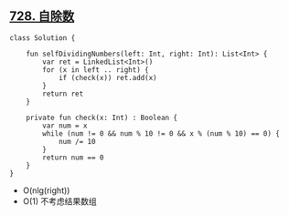 ## [728. 自除数](https://leetcode.cn/problems/self-dividing-numbers/description/)

```
class Solution {

    fun selfDividingNumbers(left: Int, right: Int): List<Int> {
        var ret = LinkedList<Int>()
        for (x in left .. right) {
            if (check(x)) ret.add(x)
        }
        return ret
    }

    private fun check(x: Int) : Boolean {
        var num = x
        while (num != 0 && num % 10 != 0 && x % (num % 10) == 0) {
            num /= 10
        }
        return num == 0
    }
}
```

- O(nlg(right))
- O(1) 不考虑结果数组
